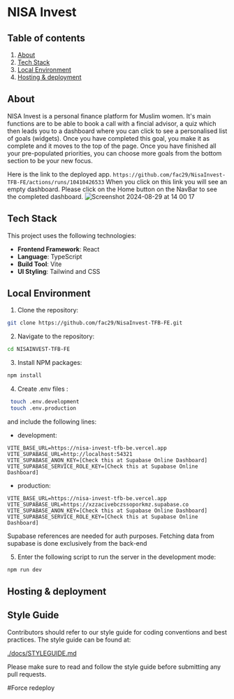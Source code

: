 # NISA Invest

## Table of contents

1. [About](#about)
2. [Tech Stack](#tech-stack)
3. [Local Environment](#local-environment)
4. [Hosting & deployment](#hosting--deployment)


## About
NISA Invest is a personal finance platform for Muslim women. It's main functions are to be able to book a call with a fincial advisor, a quiz which then leads you to a dashboard where you can click to see a personalised list of goals (widgets). Once you have completed this goal, you make it as complete and it moves to the top of the page. Once you have finished all your pre-populated priorities, you can choose more goals from the bottom section to be your new focus. 


Here is the link to the deployed app. ` https://github.com/fac29/NisaInvest-TFB-FE/actions/runs/10410426533 `
When you click on this link you will see an empty dashboard. Please click on the Home button on the NavBar to see the  completed dashboard.
![Screenshot 2024-08-29 at 14 00 17](https://github.com/user-attachments/assets/dd708183-10c4-4e0e-9986-71634ecbf13c)



## Tech Stack

This project uses the following technologies:

- **Frontend Framework**: React
- **Language**: TypeScript
- **Build Tool**: Vite
- **UI Styling**: Tailwind and CSS

## Local Environment

1. Clone the repository:

```bash
git clone https://github.com/fac29/NisaInvest-TFB-FE.git
```

2. Navigate to the repository:

```bash
cd NISAINVEST-TFB-FE
```

3. Install NPM packages:

```bash
npm install
```

4. Create .env files :

```bash
 touch .env.development
 touch .env.production
```

and include the following lines:

- development:
```env
VITE_BASE_URL=https://nisa-invest-tfb-be.vercel.app
VITE_SUPABASE_URL=http://localhost:54321
VITE_SUPABASE_ANON_KEY=[Check this at Supabase Online Dashboard]
VITE_SUPABASE_SERVICE_ROLE_KEY=[Check this at Supabase Online Dashboard]
```
- production:
```env
VITE_BASE_URL=https://nisa-invest-tfb-be.vercel.app
VITE_SUPABASE_URL=https://xzzacivebczssoporkmz.supabase.co
VITE_SUPABASE_ANON_KEY=[Check this at Supabase Online Dashboard]
VITE_SUPABASE_SERVICE_ROLE_KEY=[Check this at Supabase Online Dashboard]
```

Supabase references are needed for auth purposes. Fetching data from supabase is done exclusively from the back-end

5. Enter the following script to run the server in the development mode:

```bash
npm run dev
```


## Hosting & deployment

## Style Guide

Contributors should refer to our style guide for coding conventions and best practices. The style guide can be found at:

[./docs/STYLEGUIDE.md](./docs/STYLEGUIDE.md)

Please make sure to read and follow the style guide before submitting any pull requests.

#Force redeploy
